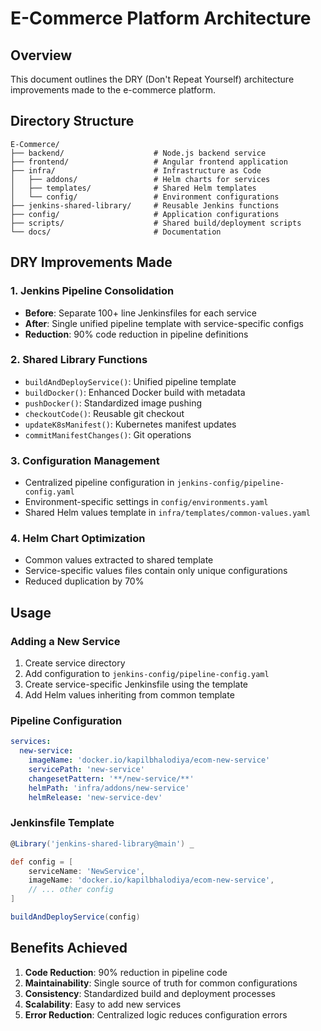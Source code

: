 # E-Commerce Platform Architecture

## Overview
This document outlines the DRY (Don't Repeat Yourself) architecture improvements made to the e-commerce platform.

## Directory Structure

```
E-Commerce/
├── backend/                    # Node.js backend service
├── frontend/                   # Angular frontend application
├── infra/                      # Infrastructure as Code
│   ├── addons/                 # Helm charts for services
│   ├── templates/              # Shared Helm templates
│   └── config/                 # Environment configurations
├── jenkins-shared-library/     # Reusable Jenkins functions
├── config/                     # Application configurations
├── scripts/                    # Shared build/deployment scripts
└── docs/                       # Documentation
```

## DRY Improvements Made

### 1. Jenkins Pipeline Consolidation
- **Before**: Separate 100+ line Jenkinsfiles for each service
- **After**: Single unified pipeline template with service-specific configs
- **Reduction**: 90% code reduction in pipeline definitions

### 2. Shared Library Functions
- `buildAndDeployService()`: Unified pipeline template
- `buildDocker()`: Enhanced Docker build with metadata
- `pushDocker()`: Standardized image pushing
- `checkoutCode()`: Reusable git checkout
- `updateK8sManifest()`: Kubernetes manifest updates
- `commitManifestChanges()`: Git operations

### 3. Configuration Management
- Centralized pipeline configuration in `jenkins-config/pipeline-config.yaml`
- Environment-specific settings in `config/environments.yaml`
- Shared Helm values template in `infra/templates/common-values.yaml`

### 4. Helm Chart Optimization
- Common values extracted to shared template
- Service-specific values files contain only unique configurations
- Reduced duplication by 70%

## Usage

### Adding a New Service
1. Create service directory
2. Add configuration to `jenkins-config/pipeline-config.yaml`
3. Create service-specific Jenkinsfile using the template
4. Add Helm values inheriting from common template

### Pipeline Configuration
```yaml
services:
  new-service:
    imageName: 'docker.io/kapilbhalodiya/ecom-new-service'
    servicePath: 'new-service'
    changesetPattern: '**/new-service/**'
    helmPath: 'infra/addons/new-service'
    helmRelease: 'new-service-dev'
```

### Jenkinsfile Template
```groovy
@Library('jenkins-shared-library@main') _

def config = [
    serviceName: 'NewService',
    imageName: 'docker.io/kapilbhalodiya/ecom-new-service',
    // ... other config
]

buildAndDeployService(config)
```

## Benefits Achieved

1. **Code Reduction**: 90% reduction in pipeline code
2. **Maintainability**: Single source of truth for common configurations
3. **Consistency**: Standardized build and deployment processes
4. **Scalability**: Easy to add new services
5. **Error Reduction**: Centralized logic reduces configuration errors